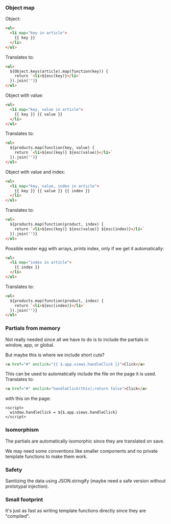 ### Object map

Object:
  ```html
  <ul>
    <li map="key in article">
      {{ key }}
    </li>
  </ul>
  ```

  Translates to:

  ```html
  <ul>
    ${Object.keys(article).map(function(key)) {
      return `<li>${esc(key)}</li>`
    }).join('')}
  </ul>
  ```

  Object with value:
  ```html
  <ul>
    <li map="key, value in article">
      {{ key }} {{ value }}
    </li>
  </ul>
  ```

  Translates to:

  ```html
  <ul>
    ${products.map(function(key, value) {
      return `<li>${esc(key)} ${esc(value)}</li>`
    }).join('')}
  </ul>
  ```

  Object with value and index:
  ```html
  <ul>
    <li map="key, value, index in article">
      {{ key }} {{ value }} {{ index }}
    </li>
  </ul>
  ```

  Translates to:

  ```html
  <ul>
    ${products.map(function(product, index) {
      return `<li>${esc(key)} ${esc(value)} ${esc(index)}</li>`
    }).join('')}
  </ul>
  ```

  Possible easter egg with arrays, prints index, only if we get it automatically:
  ```html
  <ul>
    <li map="index in article">
      {{ index }}
    </li>
  </ul>
  ```

  Translates to:

  ```html
  <ul>
    ${products.map(function(product, index) {
      return `<li>${esc(index)}</li>`
    }).join('')}
  </ul>
  ```

### Partials from memory

Not really needed since all we have to do is to include the partials in window, app, or global.

But maybe this is where we include short cuts?

```html
<a href="#" onclick="{{ $.app.views.handleClick }}">Click</a>
```

This can be used to automatically include the file on the page it is used. Translates to:

```html
<a href="#" onclick="handleClick(this);return false">Click</a>
```

with this on the page:

```
<script>
  window.handleClick = ${$.app.views.handleClick}
</script>
```

### Isomorphism

The partials are automatically isomorphic since they are translated on save.

We may need some conventions like smaller components and no private template functions to make them work.

### Safety

Sanitizing the data using JSON.stringify (maybe need a safe version without prototypal injection).

### Small footprint

It's just as fast as writing template functions directly since they are "compiled".
